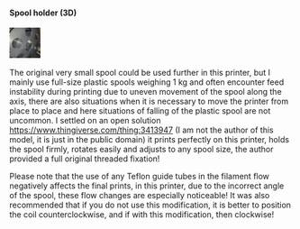 #### Spool holder (3D)
<img src="../img/orig_spool_holder.JPG" width="11%"></img>

The original very small spool could be used further in this printer, but I mainly use full-size plastic spools weighing 1 kg and often encounter feed instability during printing due to uneven movement of the spool along the axis, there are also situations when it is necessary to move the printer from place to place and here situations of falling of the plastic spool are not uncommon. I settled on an open solution https://www.thingiverse.com/thing:3413947 (I am not the author of this model, it is just in the public domain) it prints perfectly on this printer, holds the spool firmly, rotates easily and adjusts to any spool size, the author provided a full original threaded fixation!

Please note that the use of any Teflon guide tubes in the filament flow negatively affects the final prints, in this printer, due to the incorrect angle of the spool, these flow changes are especially noticeable!
It was also recommended that if you do not use this modification, it is better to position the coil counterclockwise, and if with this modification, then clockwise!
